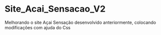 # Site_Acai_Sensacao_V2
 Melhorando o site Açai Sensação desenvolvido anteriormente, colocando modificações com ajuda do Css
